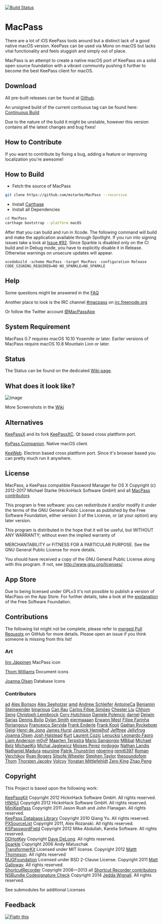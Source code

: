 [![Build Status](https://travis-ci.org/MacPass/MacPass.svg?branch=continuous)](https://travis-ci.org/MacPass/MacPass)

# MacPass

There are a lot of iOS KeePass tools around but a distinct lack of a good native macOS version.
KeePass can be used via Mono on macOS but lacks vital functionality and feels sluggish and simply out of place.

MacPass is an attempt to create a native macOS port of KeePass on a solid open source foundation with a vibrant community pushing it further to become the best KeePass client for macOS.

## Download

All pre-built releases can be found at [Github](https://github.com/mstarke/MacPass/releases).

An unsigned build of the current contiuous tag can be found here: [Continuous Build](https://github.com/mstarke/MacPass/releases/tag/continuous)

Due to the nature of the build it might be unstable, however this version contains all the latest changes and bug fixes!

## How to Contribute

If you want to contribute by fixing a bug, adding a feature or improving localization you're awesome!

## How to Build

* Fetch the source of MacPass
```bash
git clone https://github.com/mstarke/MacPass --recursive
```
* Install [Carthage](https://github.com/Carthage/Carthage#installing-carthage)
* Install all Dependencies
```bash
cd MacPass
carthage bootstrap --platform macOS
```
After that you can build and run in Xcode. The following command will build and make the application available through Spotlight. If you run into signing issues take a look at [Issue #92](https://github.com/mstarke/MacPass/issues/92). Since Sparkle is disabled only on the CI build and in Debug mode, you have to explicitly disable it in Release. Otherwise warnings on unsecure updates will appear.

    xcodebuild -scheme MacPass -target MacPass -configuration Release CODE_SIGNING_REQUIRED=NO NO_SPARKLE=NO_SPARKLE

## Help

Some questions might be answered in the [FAQ](https://github.com/mstarke/MacPass/wiki/FAQ)

Another place to look is the IRC channel [#macpass](irc://irc.freenode.org/macpass) on [irc.freenode.org](irc://irc.freenode.org)

Or follow the Twitter account [@MacPassApp](https://twitter.com/MacPassApp)

## System Requirement

MacPass 0.7 requires macOS 10.10 Yosemite or later.
Earlier versions of MacPass require macOS 10.8 Mountain Lion or later.

## Status

The Status can be found on the dedicated [Wiki page](https://github.com/mstarke/MacPass/wiki/Status).

## What does it look like?

![image](https://raw.github.com/mstarke/MacPass/master/Assets/Screenshots/MacPass.png)

More Screenshots in the [Wiki](https://github.com/mstarke/MacPass/wiki/Screenshots)

## Alternatives
 
[KeePassX](https://www.keepassx.org) and its fork [KeePassXC](https://github.com/keepassxreboot/keepassxc). Qt based cross plattform port.

[KyPass Companion](http://www.kyuran.be/logiciels/kypass4mac/). Native macOS client.

[KeeWeb](https://keeweb.info). Electron based cross plattform port. Since it's browser based you can pretty much run it anywhere.

## License

MacPass, a KeePass compatible Password Manager for OS X
Copyright (c) 2012-2017  Michael Starke (HicknHack Software GmbH) and all [MacPass contributors](https://github.com/mstarke/MacPass/graphs/contributors)

This program is free software: you can redistribute it and/or modify
it under the terms of the GNU General Public License as published by
the Free Software Foundation, either version 3 of the License, or
(at your option) any later version.

This program is distributed in the hope that it will be useful,
but WITHOUT ANY WARRANTY; without even the implied warranty of

MERCHANTABILITY or FITNESS FOR A PARTICULAR PURPOSE.  See the
GNU General Public License for more details.

You should have received a copy of the GNU General Public License
along with this program.  If not, see <http://www.gnu.org/licenses/>.

## App Store

Due to being licensed under GPLv3 it's not possible to publish a version of MacPass on the App Store.
For further details, take a look at the [explanation](https://www.fsf.org/news/2010-05-app-store-compliance) of the Free Software Foundation.

## Contributions

The following list might not be complete, please refer to [merged Pull Requests](https://github.com/mstarke/MacPass/pulls?utf8=✓&q=is%3Apr+is%3Aclosed+is%3Amerged) on GitHub for more details. Please open an issue if you think someone is missing from this list!

### Art

[Iiro Jäppinen](https://iiro.jappinen.me) MacPass icon

[Thom Williams](https://github.com/thomscode) Document icons

[Joanna Olsen](https://github.com/JoannaOlsen) Database Icons

### Contributors

[ad](mailto:github.mnms@mamber.net)
[Alex Borisov](mailto:alex@alexborisov.org)
[Alex Seeholzer](mailto:seeholzer@gmail.com)
[amd](mailto:amd@gurge.com)
[Andrew Schleifer](mailto:me@andrewschleifer.name)
[AntoineCa](mailto:antoine@carrincazeaux.fr)
[Benjamin Steinwender](mailto:b@stbe.at)
[binarious](mailto:bieder.martin@googlemail.com)
[Can Rau](mailto:cansrau@gmail.com)
[Carlos Filipe Simões](mailto:ravemir@users.noreply.github.com)
[Chester Liu](mailto:skyline75489@outlook.com)
[Chhom Seng](mailto:chhom.seng@gmail.com)
[Christoph Leimbrock](mailto:christoph.leimbrock@gmx.de)
[Cory Hutchison](mailto:cjhutchi@users.noreply.github.com)
[Daniele Polencic](mailto:daniele.polencic@gmail.com)
[darnel](mailto:vojta.j@gmail.com)
[Deiwin Sarjas](mailto:deiwin.sarjas@gmail.com)
[Dennis Bolio](mailto:git@bolio.nl)
[Dylan Smith](mailto:dylansmith@gmail.com)
[eiermaaaan](mailto:37532252+eiermaaaan@users.noreply.github.com)
[Erwann Mest](mailto:m+github@kud.io)
[Filipe Farinha](mailto:filipe@ktorn.com)
[floriangouy](mailto:florian.gouy@gmail.com)
[Francesco Servida](mailto:info@francescoservida.ch)
[Frank Enderle](mailto:frank.enderle@anamica.de)
[Frank Kooij](https://github.com/FrankKooij)
[Gaétan Ryckeboer](mailto:gryckeboer@jouve.com)
[Geigi](mailto:git@geigi.de)
[Henri de Jong](mailto:henridejong@gmail.com)
[James Hurst](mailto:jamesrhurst@outlook.com)
[Jannick Hemelhof](mailto:mister.jannick@gmail.com)
[Jefftree](mailto:jeffrey.ying86@live.com)
[Jellyfrog](mailto:Jellyfrog@users.noreply.github.com)
[Joanna Olsen](mailto:jo4flash@gmail.com)
[Josh Halstead](mailto:jhalstead85@gmail.com)
[Kurt](mailto:kurt@soapbox-software.com)
[Laurent Cozic](mailto:laurent22@users.noreply.github.com)
[Lenucksi](mailto:lenucksi@users.noreply.github.com)
[Leonardo Faoro](mailto:lfaoro@users.noreply.github.com)
[Liam Anderson](mailto:liam.anderson.91@gmail.com)
[m0yP](mailto:moises@perez.lt)
[Maarten Terpstra](mailto:m.l.terpstra@student.rug.nl)
[Mario Sangiorgio](mailto:mariosangiorgio@gmail.com)
[MBibal](mailto:michel.bibal@gmail.com)
[Michael Belz](mailto:mbelz@outlook.de)
[MichaelKo](mailto:viacheslav.sychov@gmail.com)
[Michal Jaglewicz](mailto:michalj@webii.pl)
[Moises Perez](mailto:moises@perez.lt)
[mrdoggy](mailto:mrdoggy.all@gmail.com)
[Nathan Landis](mailto:nathanlandis@gmail.com)
[Nathaniel Madura](mailto:nmadura@umich.edu)
[neuroine](mailto:d.dzieduch@gmail.com)
[Patrik Thunström](mailto:magebarf@gmail.com)
[rdoering](mailto:rdoering.info@gmail.com)
[remi6397](mailto:remi6397@gmail.com)
[Roman Verchikov](mailto:roman-verchikov@users.noreply.github.com)
[Ryan Rogers](mailto:ryan@timewasted.me)
[Sitsofe Wheeler](mailto:sitsofe@yahoo.com)
[Stephen Taylor](mailto:schtee.taylor@gmail.com)
[thesoundofom](mailto:45923716+thesoundofom@users.noreply.github.com)
[Thom](mailto:thomscode@gmail.com)
[Thorsten Jacoby](mailto:tjacoby@gmail.com)
[Volcyy](mailto:Volcyy@users.noreply.github.com)
[Yonatan Mittlefehldt](mailto:yono@toojuice.com)
[Zero King](mailto:l2dy@icloud.com)
[Zhao Peng](mailto:patchao2000@gmail.com)

## Copyright

This Project is based upon the following work:

[KeePassKit](https://github.com/mstarke/KeePassKit) Copyright 2012 HicknHack Software GmbH. All rights reserved.  
[HNHUi](https://github.com/mstarke/HNHUi) Copyright 2012 HicknHack Software GmbH. All rights reserved.  
[MiniKeePass](https://github.com/MiniKeePass/MiniKeePass) Copyright 2011 Jason Rush and John Flanagan. All rights reserved.  
[KeePass Database Library](https://github.com/mpowrie/KeePassLib) Copyright 2010 Qiang Yu. All rights reserved.  
[PXSourceList](https://github.com/Perspx/PXSourceList) Copyright 2011, Alex Rozanski. All rights reserved.  
[KSPasswordField](https://github.com/karelia/SecurityInterface) Copyright 2012 Mike Abdullah, Karelia Software. All rights reserved.  
[DDHotKey](https://github.com/davedelong/DDHotKey) Copyright [Dave DeLong](http://www.davedelong.com). All rights reserved.  
[Sparkle](http://sparkle.andymatuschak.org) Copyright 2006 Andy Matuschak  
[TransformerKit](https://github.com/mattt/TransformerKit) Licensed under MIT license. Copyright 2012 [Mattt Thompson](http://mattt.me/). All rights reserved  
[MJGFoundation](https://github.com/mstarke/MJGFoundation) Licensed under BSD 2-Clause License. Copyright 2011 [Matt Galloway](http://www.galloway.me.uk/). All rights reserved.  
[ShortcutRecorder](http://wafflesoftware.net/shortcut/) Copyright 2006—2013 all [Shortcut Recorder contributors](http://wafflesoftware.net/shortcut/contributors/)  
[NSBundle Codesignature Check](http://jedda.me/2012/03/verifying-plugin-bundles-using-code-signing/) Copyright 2014 [Jedda Wignall](http://jedda.me). All rights reserved.

See submodules for additional Licenses

## Feedback

[![Flattr this](https://api.flattr.com/button/flattr-badge-large.png)](https://flattr.com/thing/1550529/mstarkeMacPass-on-GitHub)
